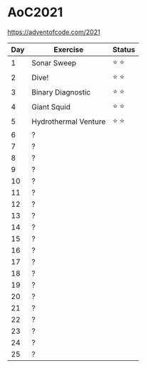 # AoC2021
https://adventofcode.com/2021

|Day | Exercise | Status |
|----|----------|--------|
| 1  | Sonar Sweep | :star: :star: |
| 2  | Dive! | :star: :star: |
| 3  | Binary Diagnostic | :star: :star: |
| 4  | Giant Squid | :star: :star: |
| 5  | Hydrothermal Venture |:star: :star: |
| 6  | ? | |
| 7  | ? | |
| 8  | ? | |
| 9  | ? | |
| 10 | ? | |
| 11 | ? | |
| 12 | ? | |
| 13 | ? | |
| 14 | ? | |
| 15 | ? | |
| 16 | ? | |
| 17 | ? | |
| 18 | ? | |
| 19 | ? | |
| 20 | ? | |
| 21 | ? | |
| 22 | ? | |
| 23 | ? | |
| 24 | ? | |
| 25 | ? | |

